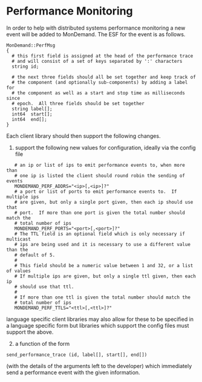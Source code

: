 # Performance Monitoring

In order to help with distributed systems performance monitoring a new event
will be added to MonDemand.  The ESF for the event is as follows.

```
MonDemand::PerfMsg
{
  # this first field is assigned at the head of the performance trace
  # and will consist of a set of keys separated by ':' characters
  string id;

  # the next three fields should all be set together and keep track of
  # the component (and optionally sub-components) by adding a label for
  # the component as well as a start and stop time as milliseconds since
  # epoch.  All three fields should be set together
  string label[];
  int64  start[];
  int64  end[];
}
```

Each client library should then support the following changes.

1. support the following new values for configuration, ideally via the
   config file
```
   # an ip or list of ips to emit performance events to, when more than
   # one ip is listed the client should round robin the sending of events
   MONDEMAND_PERF_ADDRS="<ip>[,<ip>]?"
   # a port or list of ports to emit performance events to.  If multiple ips
   # are given, but only a single port given, then each ip should use that
   # port.  If more than one port is given the total number should match the
   # total number of ips
   MONDEMAND_PERF_PORTS="<port>[,<port>]?"
   # The TTL field is an optional field which is only necessary if multicast
   # ips are being used and it is necessary to use a different value than the
   # default of 5.
   #
   # This field should be a numeric value between 1 and 32, or a list of values
   # If multiple ips are given, but only a single ttl given, then each ip
   # should use that ttl.
   #
   # If more than one ttl is given the total number should match the
   # total number of ips
   MONDEMAND_PERF_TTLS="<ttl>[,<ttl>]?"
```
   language specific client libraries may also allow for these to be
   specified in a language specific form but libraries which support
   the config files must support the above.

2. a function of the form
```
send_performance_trace (id, label[], start[], end[])
```
   (with the details of the arguments left to the developer) which immediately
   send a performance event with the given information.

